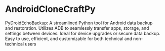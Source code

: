 # AndroidCloneCraftPy
PyDroidEchoBackup: A streamlined Python tool for Android data backup and restoration. Utilizes ADB to seamlessly transfer apps, storage, and settings between devices. Ideal for device upgrades or secure data backup. Easy to use, efficient, and customizable for both technical and non-technical users
